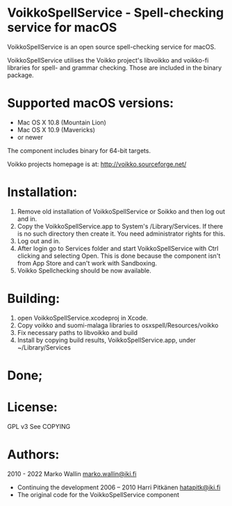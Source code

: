 ﻿VoikkoSpellService - Spell-checking service for macOS
========================================================

VoikkoSpellService is an open source spell-checking service for macOS.

VoikkoSpellService utilises the Voikko project's libvoikko and voikko-fi libraries for spell- and grammar checking. Those are included in the binary package.

Supported macOS versions:
============================
- Mac OS X 10.8 (Mountain Lion)
- Mac OS X 10.9 (Mavericks)
- or newer

The component includes binary for 64-bit targets.

Voikko projects homepage is at: http://voikko.sourceforge.net/

Installation:
=============
1. Remove old installation of VoikkoSpellService or Soikko and then log out and in.
2. Copy the VoikkoSpellService.app to System's /Library/Services. If there is no such directory then create it. You need administrator rights for this.
3. Log out and in.
4. After login go to Services folder and start VoikkoSpellService with Ctrl clicking and selecting Open. This is done because the component isn't from App Store and can't work with Sandboxing.
5. Voikko Spellchecking should be now available.

Building:
===========================================================================
1. open VoikkoSpellService.xcodeproj in Xcode.
2. Copy voikko and suomi-malaga libraries to osxspell/Resources/voikko
3. Fix necessary paths to libvoikko and build
4. Install by copying build results, VoikkoSpellService.app, under ~/Library/Services

# Done;

License:
========
GPL v3
See COPYING

Authors:
========
2010 - 2022 Marko Wallin <marko.wallin@iki.fi>
* Continuing the development
2006 – 2010 Harri Pitkänen <hatapitk@iki.fi>
* The original code for the VoikkoSpellService component

